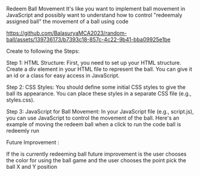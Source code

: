 Redeem Ball Movement 
It's like you want to implement ball movement in JavaScript and possibly want to understand 
how to control "redeemaly assigned ball" the movement of a ball using code

https://github.com/BalasuryaMCA2023/random-ball/assets/139736173/b7393c18-857c-4c22-9b41-bba09925e1be



Create to following the Steps: 

Step 1: HTML Structure: First, you need to set up your HTML structure. Create a div element in your HTML file to represent the ball.
You can give it an id or a class for easy access in JavaScript.

Step 2: CSS Styles: You should define some initial CSS styles to give the ball its appearance. You can place these styles 
in a separate CSS file (e.g., styles.css).

Step 3: JavaScript for Ball Movement: In your JavaScript file (e.g., script.js), you can use JavaScript to control the movement of the ball. 
Here's an example of moving the redeem ball  when a click to run the code ball is redeemly run 

Future Improvement :

If the is currently redeeming ball future improvement is the user chooses the color for using the ball game and the user chooses the point pick the ball X and Y position
